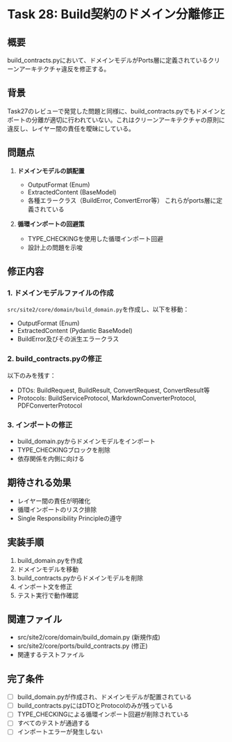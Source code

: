 # Task 28: Build契約のドメイン分離修正

## 概要
build_contracts.pyにおいて、ドメインモデルがPorts層に定義されているクリーンアーキテクチャ違反を修正する。

## 背景
Task27のレビューで発覚した問題と同様に、build_contracts.pyでもドメインとポートの分離が適切に行われていない。これはクリーンアーキテクチャの原則に違反し、レイヤー間の責任を曖昧にしている。

## 問題点
1. **ドメインモデルの誤配置**
   - OutputFormat (Enum)
   - ExtractedContent (BaseModel)
   - 各種エラークラス（BuildError, ConvertError等）
   これらがports層に定義されている

2. **循環インポートの回避策**
   - TYPE_CHECKINGを使用した循環インポート回避
   - 設計上の問題を示唆

## 修正内容

### 1. ドメインモデルファイルの作成
`src/site2/core/domain/build_domain.py`を作成し、以下を移動：
- OutputFormat (Enum)
- ExtractedContent (Pydantic BaseModel)
- BuildError及びその派生エラークラス

### 2. build_contracts.pyの修正
以下のみを残す：
- DTOs: BuildRequest, BuildResult, ConvertRequest, ConvertResult等
- Protocols: BuildServiceProtocol, MarkdownConverterProtocol, PDFConverterProtocol

### 3. インポートの修正
- build_domain.pyからドメインモデルをインポート
- TYPE_CHECKINGブロックを削除
- 依存関係を内側に向ける

## 期待される効果
- レイヤー間の責任が明確化
- 循環インポートのリスク排除
- Single Responsibility Principleの遵守

## 実装手順
1. build_domain.pyを作成
2. ドメインモデルを移動
3. build_contracts.pyからドメインモデルを削除
4. インポート文を修正
5. テスト実行で動作確認

## 関連ファイル
- src/site2/core/domain/build_domain.py (新規作成)
- src/site2/core/ports/build_contracts.py (修正)
- 関連するテストファイル

## 完了条件
- [ ] build_domain.pyが作成され、ドメインモデルが配置されている
- [ ] build_contracts.pyにはDTOとProtocolのみが残っている
- [ ] TYPE_CHECKINGによる循環インポート回避が削除されている
- [ ] すべてのテストが通過する
- [ ] インポートエラーが発生しない
